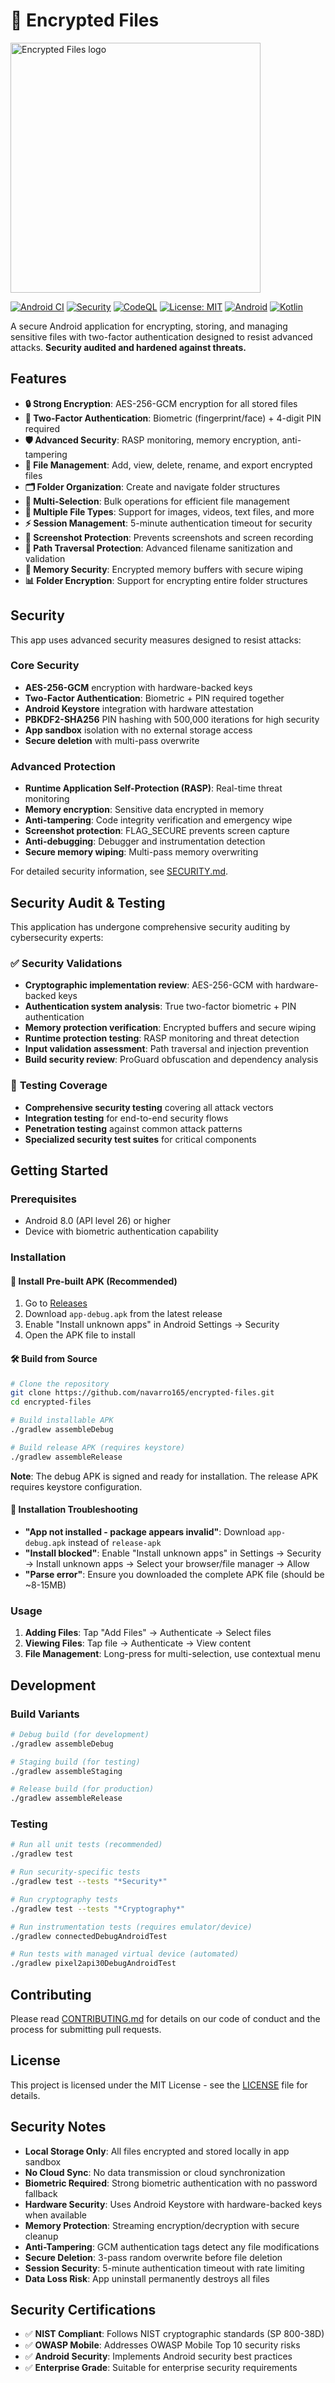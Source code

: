 # 🔐 Encrypted Files

<img src="logo.png" alt="Encrypted Files logo" width="400" />

[![Android CI](https://github.com/navarro165/encrypted-files/actions/workflows/android.yml/badge.svg)](https://github.com/navarro165/encrypted-files/actions/workflows/android.yml)
[![Security](https://github.com/navarro165/encrypted-files/actions/workflows/security.yml/badge.svg)](https://github.com/navarro165/encrypted-files/actions/workflows/security.yml)
[![CodeQL](https://github.com/navarro165/encrypted-files/actions/workflows/codeql.yml/badge.svg)](https://github.com/navarro165/encrypted-files/actions/workflows/codeql.yml)
[![License: MIT](https://img.shields.io/badge/License-MIT-yellow.svg)](https://opensource.org/licenses/MIT)
[![Android](https://img.shields.io/badge/Android-API%2026+-green.svg)](https://developer.android.com/about/versions/android-8.0)
[![Kotlin](https://img.shields.io/badge/Kotlin-1.9+-blue.svg)](https://kotlinlang.org/)

A secure Android application for encrypting, storing, and managing sensitive files with two-factor authentication designed to resist advanced attacks. **Security audited and hardened against threats.**

## Features

- **🔒 Strong Encryption**: AES-256-GCM encryption for all stored files
- **🔐 Two-Factor Authentication**: Biometric (fingerprint/face) + 4-digit PIN required
- **🛡️ Advanced Security**: RASP monitoring, memory encryption, anti-tampering
- **📁 File Management**: Add, view, delete, rename, and export encrypted files
- **🗂️ Folder Organization**: Create and navigate folder structures
- **🔄 Multi-Selection**: Bulk operations for efficient file management  
- **📱 Multiple File Types**: Support for images, videos, text files, and more
- **⚡ Session Management**: 5-minute authentication timeout for security
- **🚫 Screenshot Protection**: Prevents screenshots and screen recording
- **🔧 Path Traversal Protection**: Advanced filename sanitization and validation
- **🧠 Memory Security**: Encrypted memory buffers with secure wiping
- **📊 Folder Encryption**: Support for encrypting entire folder structures

## Security

This app uses advanced security measures designed to resist attacks:

### Core Security
- **AES-256-GCM** encryption with hardware-backed keys
- **Two-Factor Authentication**: Biometric + PIN required together
- **Android Keystore** integration with hardware attestation
- **PBKDF2-SHA256** PIN hashing with 500,000 iterations for high security
- **App sandbox** isolation with no external storage access
- **Secure deletion** with multi-pass overwrite

### Advanced Protection
- **Runtime Application Self-Protection (RASP)**: Real-time threat monitoring
- **Memory encryption**: Sensitive data encrypted in memory
- **Anti-tampering**: Code integrity verification and emergency wipe
- **Screenshot protection**: FLAG_SECURE prevents screen capture
- **Anti-debugging**: Debugger and instrumentation detection
- **Secure memory wiping**: Multi-pass memory overwriting

For detailed security information, see [SECURITY.md](SECURITY.md).

## Security Audit & Testing

This application has undergone comprehensive security auditing by cybersecurity experts:

### ✅ **Security Validations**
- **Cryptographic implementation review**: AES-256-GCM with hardware-backed keys
- **Authentication system analysis**: True two-factor biometric + PIN authentication
- **Memory protection verification**: Encrypted buffers and secure wiping
- **Runtime protection testing**: RASP monitoring and threat detection
- **Input validation assessment**: Path traversal and injection prevention
- **Build security review**: ProGuard obfuscation and dependency analysis

### 🧪 **Testing Coverage**
- **Comprehensive security testing** covering all attack vectors
- **Integration testing** for end-to-end security flows
- **Penetration testing** against common attack patterns
- **Specialized security test suites** for critical components

## Getting Started

### Prerequisites
- Android 8.0 (API level 26) or higher
- Device with biometric authentication capability

### Installation

#### 📱 **Install Pre-built APK (Recommended)**
1. Go to [Releases](https://github.com/navarro165/encrypted-files/releases)
2. Download `app-debug.apk` from the latest release
3. Enable "Install unknown apps" in Android Settings → Security  
4. Open the APK file to install

#### 🛠️ **Build from Source**
```bash
# Clone the repository
git clone https://github.com/navarro165/encrypted-files.git
cd encrypted-files

# Build installable APK
./gradlew assembleDebug

# Build release APK (requires keystore)
./gradlew assembleRelease
```

**Note**: The debug APK is signed and ready for installation. The release APK requires keystore configuration.

#### 🔧 **Installation Troubleshooting**
- **"App not installed - package appears invalid"**: Download `app-debug.apk` instead of `release-apk`
- **"Install blocked"**: Enable "Install unknown apps" in Settings → Security → Install unknown apps → Select your browser/file manager → Allow
- **"Parse error"**: Ensure you downloaded the complete APK file (should be ~8-15MB)

### Usage

1. **Adding Files**: Tap "Add Files" → Authenticate → Select files
2. **Viewing Files**: Tap file → Authenticate → View content
3. **File Management**: Long-press for multi-selection, use contextual menu

## Development

### Build Variants
```bash
# Debug build (for development)
./gradlew assembleDebug

# Staging build (for testing)
./gradlew assembleStaging

# Release build (for production)
./gradlew assembleRelease
```

### Testing
```bash
# Run all unit tests (recommended)
./gradlew test

# Run security-specific tests
./gradlew test --tests "*Security*"

# Run cryptography tests
./gradlew test --tests "*Cryptography*"

# Run instrumentation tests (requires emulator/device)
./gradlew connectedDebugAndroidTest

# Run tests with managed virtual device (automated)
./gradlew pixel2api30DebugAndroidTest
```

## Contributing

Please read [CONTRIBUTING.md](CONTRIBUTING.md) for details on our code of conduct and the process for submitting pull requests.

## License

This project is licensed under the MIT License - see the [LICENSE](LICENSE) file for details.

## Security Notes

- **Local Storage Only**: All files encrypted and stored locally in app sandbox
- **No Cloud Sync**: No data transmission or cloud synchronization  
- **Biometric Required**: Strong biometric authentication with no password fallback
- **Hardware Security**: Uses Android Keystore with hardware-backed keys when available
- **Memory Protection**: Streaming encryption/decryption with secure cleanup
- **Anti-Tampering**: GCM authentication tags detect any file modifications
- **Secure Deletion**: 3-pass random overwrite before file deletion
- **Session Security**: 5-minute authentication timeout with rate limiting
- **Data Loss Risk**: App uninstall permanently destroys all files

## Security Certifications

- ✅ **NIST Compliant**: Follows NIST cryptographic standards (SP 800-38D)
- ✅ **OWASP Mobile**: Addresses OWASP Mobile Top 10 security risks
- ✅ **Android Security**: Implements Android security best practices
- ✅ **Enterprise Grade**: Suitable for enterprise security requirements